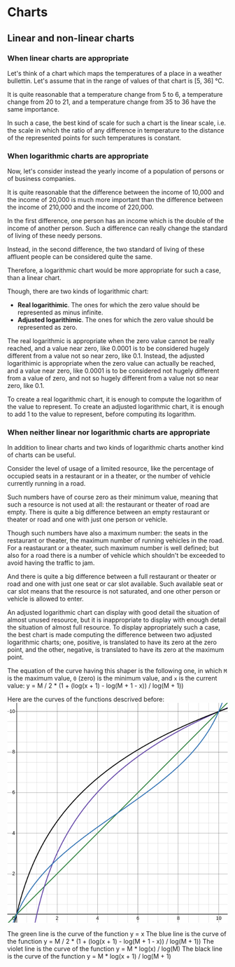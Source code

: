 # Charts

## Linear and non-linear charts

### When linear charts are appropriate

Let's think of a chart which maps the temperatures of a place in a weather bullettin.
Let's assume that in the range of values of that chart is [5, 36] °C.

It is quite reasonable that a temperature change from 5 to 6, a temperature change from 20 to 21, and a temperature change from 35 to 36 have the same importance.

In such a case, the best kind of scale for such a chart is the linear scale, i.e. the scale in which the ratio of any difference in temperature to the distance of the represented points for such temperatures is constant.

### When logarithmic charts are appropriate

Now, let's consider instead the yearly income of a population of persons or of business companies.

It is quite reasonable that the difference between the income of 10,000 and the income of 20,000 is much more important than the difference between the income of 210,000 and the income of 220,000.

In the first difference, one person has an income which is the double of the income of another person. Such a difference can really change the standard of living of these needy persons.

Instead, in the second difference, the two standard of living of these affluent people can be considered quite the same.

Therefore, a logarithmic chart would be more appropriate for such a case, than a linear chart.

Though, there are two kinds of logarithmic chart:
* **Real logarithimic**. The ones for which the zero value should be represented as minus infinite.
* **Adjusted logarithimic**. The ones for which the zero value should be represented as zero.

The real logarithmic is appropriate when the zero value cannot be really reached, and a value near zero, like 0.0001 is to be considered hugely different from a value not so near zero, like 0.1.
Instead, the adjusted logarithimic is appropriate when the zero value can actually be reached, and a value near zero, like 0.0001 is to be considered not hugely different from a value of zero, and not so hugely different from a value not so near zero, like 0.1.

To create a real logarithmic chart, it is enough to compute the logarithm of the value to represent.
To create an adjusted logarithmic chart, it is enough to add 1 to the value to represent, before computing its logarithm.

### When neither linear nor logarithmic charts are appropriate

In addition to linear charts and two kinds of logarithmic charts another kind of charts can be useful.

Consider the level of usage of a limited resource, like the percentage of occupied seats in a restaurant or in a theater, or the number of vehicle currently running in a road.

Such numbers have of course zero as their minimum value, meaning that such a resource is not used at all: the restaurant or theater of road are empty.
There is quite a big difference between an empty restaurant or theater or road and one with just one person or vehicle.

Though such numbers have also a maximum number: the seats in the restaurant or theater, the maximum number of running vehicles in the road.
For a reastaurant or a theater, such maximum number is well defined; but also for a road there is a number of vehicle which shouldn't be exceeded to avoid having the traffic to jam.

And there is quite a big difference between a full restaurant or theater or road and one with just one seat or car slot available.
Such available seat or car slot means that the resource is not saturated, and one other person or vehicle is allowed to enter.

An adjusted logarithmic chart can display with good detail the situation of almost unused resource, but it is inappropriate to display with enough detail the situation of almost full resource.
To display appropriately such a case, the best chart is made computing the difference between two adjusted logarithmic charts; one, positive, is translated to have its zero at the zero point, and the other, negative, is translated to have its zero at the maximum point.

The equation of the curve having this shaper is the following one, in which `M` is the maximum value, `0` (zero) is the minimum value, and `x` is the current value:
y = M / 2 * (1 + (log(x + 1) - log(M + 1 - x)) / log(M + 1))

Here are the curves of the functions descrived before:
![Chart functions](ChartFunctions.png)

The green line is the curve of the function y = x
The blue line is the curve of the function y = M / 2 * (1 + (log(x + 1) - log(M + 1 - x)) / log(M + 1))
The violet line is the curve of the function y = M * log(x) / log(M)
The black line is the curve of the function y = M * log(x + 1) / log(M + 1)
